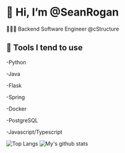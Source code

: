 # 👋 Hi, I’m @SeanRogan
👨🏻‍💻 Backend Software Engineer @cStructure
## 🔧 Tools I tend to use
-Python

-Java

-Flask

-Spring

-Docker

-PostgreSQL

-Javascript/Typescript


![Top Langs](https://github-readme-stats.vercel.app/api/top-langs/?username=SeanRogan&layout=compact&theme=radical)
![My's github stats](https://github-readme-stats.vercel.app/api?username=SeanRogan&theme=jolly)

<!---
SeanRogan/SeanRogan is a ✨ special ✨ repository because its `README.md` (this file) appears on your GitHub profile.
You can click the Preview link to take a look at your changes.
--->

